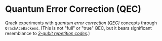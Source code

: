 # Quantum Error Correction (QEC)

Qrack experiments with _quantum error correction (QEC)_ concepts through `QrackAceBackend`. (This is not "full" or "true" QEC, but it bears significant resemblance to _[3-qubit repetition codes](https://errorcorrectionzoo.org/c/quantum_repetition)._)
